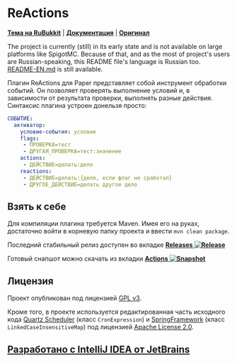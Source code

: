 # ReActions
[**Тема на RuBukkit**](http://rubukkit.org/threads/165857/) | [**Документация**](https://github.com/imDaniX/ReActions/wiki) | [**Оригинал**](https://github.com/Redolith/ReActions)

The project is currently (still) in its early state and is not available on large platforms like SpigotMC. Because of 
that, and as the most of project's users are Russian-speaking, this README file's language is Russian too. 
[README-EN.md](README-EN.md) is still available.

Плагин ReActions для Paper представляет собой инструмент обработки событий. Он позволяет проверять выполнение условий и,
в зависимости от результата проверки, выполнять разные действия. Синтаксис плагина устроен донельзя просто:
```yaml
СОБЫТИЕ:
  активатор:
    условие-события: условие
    flags:
     - ПРОВЕРКА=тест
     - ДРУГАЯ_ПРОВЕРКА=тест:значение
    actions:
     - ДЕЙСТВИЕ=делать:дело
    reactions:
     - ДЕЙСТВИЕ=делать:{дело, если флаг не сработал}
     - ДРУГОЕ_ДЕЙСТВИЕ=делать другое дело
```

## Взять к себе

Для компиляции плагина требуется Maven. Имея его на руках, достаточно войти в корневую папку проекта и ввести `mvn clean package`.

Последний стабильный релиз доступен во вкладке
**[Releases ![Release](https://img.shields.io/github/release/imDaniX/ReActions.svg)](https://github.com/imDaniX/ReActions/releases/latest/)**

Готовый снапшот можно скачать из вкладки 
**[Actions ![Snapshot](https://github.com/imDaniX/ReActions/workflows/Java%20CI/badge.svg)](https://github.com/imDaniX/ReActions/actions)** 

## Лицензия

Проект опубликован под лицензией [GPL v3](LICENSE.md).

Кроме того, в проекте используется редактированная часть исходного кода 
[Quartz Scheduler](https://github.com/quartz-scheduler/quartz) (класс `CronExpression`) и 
[SpringFramework](https://github.com/spring-projects/spring-framework) (класс `LinkedCaseInsensitiveMap`) под лицензией 
[Apache License 2.0](https://www.apache.org/licenses/LICENSE-2.0).

## [Разработано с IntelliJ IDEA от JetBrains](https://www.jetbrains.com/)
